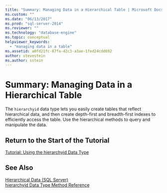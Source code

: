 ```yaml
---
title: "Summary: Managing Data in a Hierarchical Table | Microsoft Docs"
ms.custom: ""
ms.date: "06/13/2017"
ms.prod: "sql-server-2014"
ms.reviewer: ""
ms.technology: "database-engine"
ms.topic: conceptual
helpviewer_keywords: 
  - "managing data in a table"
ms.assetid: a0fd21fc-87fa-42c3-a3ae-1fed24cdd692
author: stevestein
ms.author: sstein
---
```

# Summary: Managing Data in a Hierarchical Table
  The `hierarchyid` data type lets you easily create tables that reflect hierarchical data, and then create depth-first and breadth-first indexes to efficiently access the table. Use the hierarchical methods to query and manipulate the data.  
  
## Return to the Start of the Tutorial  
 [Tutorial: Using the hierarchyid Data Type](tutorial-using-the-hierarchyid-data-type.md)  
  
## See Also  
 [Hierarchical Data &#40;SQL Server&#41;](../hierarchical-data-sql-server.md)   
 [hierarchyid Data Type Method Reference](/sql/t-sql/data-types/hierarchyid-data-type-method-reference)  
  
  
